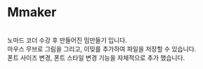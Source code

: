 # Mmaker
<br>노마드 코더 수강 후 만들어진 밈만들기 입니다.<br>
마우스 무브로 그림을 그리고, 이밎를 추가하여 파일을 저장할 수 있습니다.<br>
폰트 사이즈 변경, 폰트 스타일 변경 기능을 자체적으로 추가 했습니다.
